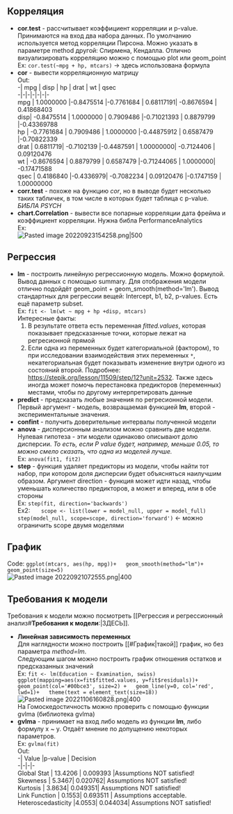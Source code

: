 ## Корреляция  
- **cor.test** - рассчитывает коэффициент корреляции и p-value. Принимаются на вход два набора данных. По умолчанию используется метод корреляции Пирсона. Можно указать в параметре method другой: Спирмена, Кендалла. Отлично визуализировать корреляцию можно с помощью plot или geom_point  
Ex: `cor.test(~mpg + hp, mtcars)` -> здесь использована формула  
- **cor** - вывести корреляционную матрицу  
Out:  
-|           mpg   |    disp  |       hp  |      drat   |      wt  |      qsec  
-|-|-|-|-|-|-  
mpg  | 1.0000000 |-0.8475514 |-0.7761684 | 0.68117191| -0.8676594 | 0.41868403  
disp| -0.8475514 | 1.0000000 | 0.7909486 |-0.71021393 | 0.8879799 |-0.43369788  
hp  | -0.7761684 | 0.7909486 | 1.0000000 |-0.44875912 | 0.6587479 |-0.70822339  
drat | 0.6811719| -0.7102139 |-0.4487591 | 1.00000000| -0.7124406 | 0.09120476  
wt  | -0.8676594 | 0.8879799 | 0.6587479 |-0.71244065 | 1.0000000| -0.17471588  
qsec | 0.4186840 |-0.4336979| -0.7082234 | 0.09120476 |-0.1747159 | 1.00000000  
- **corr.test** - похоже на функцию *cor*, но в выводе будет несколько таких табличек, в том числе в которых будет таблица с p-value. *БИБЛА PSYCH*  
- **chart.Correlation** - вывести все попарные корреляции дата фрейма и коэффициент корреляции. Нужна библа PerformanceAnalytics  
Ex:  
![Pasted image 20220923154258.png|500](https://github.com/PolkaDott/Data-Science-Summaries/blob/main/Язык%20R/attachments/Pasted%20image%2020220923154258.png?raw=true)  
## Регрессия  
- **lm** - построить линейную регрессионную модель. Можно формулой. Вывод данных с помощью summary. Для отображения модели отлично подойдёт geom_point + geom_smooth(method='lm'). Вывод стандартных для регрессии вещей: Intercept, b1, b2, p-values. Есть ещё параметр subset.  
Ex: `fit <- lm(wt ~ mpg + hp +disp, mtcars)`  
Интересные факты:  
	1. В результате ответа есть переменная *fitted.values*, которая показывает предсказанные точки, которые лежат на регресионной прямой  
	2. Если одна из переменных будет категориальной (фактором), то при исследовании взаимодействия этих переменных `*`, некатегориальная будет показывать изменение внутри одного из состояний второй. Подробнее: https://stepik.org/lesson/11509/step/12?unit=2532. Также здесь иногда может помочь перестановка предикторов (переменных) местами, чтобы по другому интерпретировать данные  
- **predict** - предсказать любые значения по регресионной модели. Первый аргумент - модель, возвращаемая функцией **lm**, второй - экспериментальные значения.  
- **confint** - получить доверительные интервалы полученной модели  
- **anova** - дисперсионным анализом можно сравнить две модели. Нулевая гипотеза - эти модели одинаково описывают долю дисперсии. *То есть, если P value будет, например, меньше 0.05, то можно смело сказать, что одна из моделей лучше.*  
Ex: `anova(fit1, fit2)`  
- **step** - функция удаляет предикторы из модели, чтобы найти тот набор, при котором доля дисперсии будет объясняться наилучшим образом. Аргумент direction - функция может идти назад, чтобы уменьшать количество предикторов, а может и вперед, или в обе стороны  
Ex: `step(fit, direction='backwards')`  
Ex2: ```  
scope <- list(lower = model_null, upper = model_full)  
step(model_null, scope=scope, direction='forward')``` <- можно ограничить scope двумя моделями  
## График  
Code: ```ggplot(mtcars, aes(hp, mpg))+  
	geom_smooth(method="lm")+  
	geom_point(size=5)```  
	![Pasted image 20220921072555.png|400](https://github.com/PolkaDott/Data-Science-Summaries/blob/main/Язык%20R/attachments/Pasted%20image%2020220921072555.png?raw=true)  
## Требования к модели  
Требования к модели можно посмотреть [[Регрессия и регрессионный анализ#**Требования к модели**:|ЗДЕСЬ]].   
- **Линейная зависимость переменных**  
Для наглядности можно построить [[#График|такой]] график, но без параметра *method=lm*.  
Следующим шагом можно построить график отношения остатков и предсказанных значений  
Ex: ```fit <- lm(Education ~ Examination, swiss)  
ggplot(mapping=aes(x=fit$fitted.values, y=fit$residuals))+  
  geom_point(col='#00bce3', size=2) +  
  geom_line(y=0, col='red', lwd=1)+  
  theme(text = element_text(size=18))```  
![Pasted image 20221106160828.png|400](https://github.com/PolkaDott/Data-Science-Summaries/blob/main/Язык%20R/attachments/Pasted%20image%2020221106160828.png?raw=true)  
На Гомоскедостичность можно проверить с помощью функции gvlma (библиотека gvlma)  
- **gvlma** - принимает на вход либо модель из функции **lm**, либо формулу x ~ y. Отдаёт мнение по допущению некоторых параметров.  
Ex: `gvlma(fit)`  
Out:   
-|   Value  |p-value |                  Decision  
-|-|-|-  
Global Stat      |  13.4206 | 0.009393 |Assumptions NOT satisfied!  
Skewness          |  5.3467| 0.020762| Assumptions NOT satisfied!  
Kurtosis         |   3.8634| 0.049351| Assumptions NOT satisfied!  
Link Function     |  0.1553| 0.693511 |   Assumptions acceptable.  
Heteroscedasticity  |4.0553| 0.044034| Assumptions NOT satisfied!  

